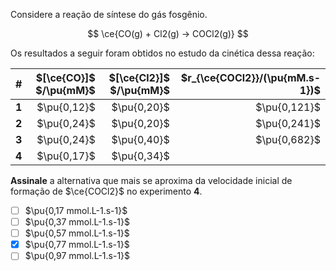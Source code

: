 Considere a reação de síntese do gás fosgênio.

$$
\ce{CO(g) + Cl2(g) -> COCl2(g)}
$$

Os resultados a seguir foram obtidos no estudo da cinética dessa reação:

| # | $[\ce{CO}]$ $/\pu{mM}$ | $[\ce{Cl2}]$ $/\pu{mM}$ | $r_{\ce{COCl2}}/(\pu{mM.s-1})$ |
|---|--:|--:|--:|
| **1** | $\pu{0,12}$ | $\pu{0,20}$ | $\pu{0,121}$ |
| **2** | $\pu{0,24}$ | $\pu{0,20}$ | $\pu{0,241}$ |
| **3** | $\pu{0,24}$ | $\pu{0,40}$ | $\pu{0,682}$ |
| **4** | $\pu{0,17}$ | $\pu{0,34}$ |              |

**Assinale** a alternativa que mais se aproxima da velocidade inicial de formação de $\ce{COCl2}$ no experimento **4**.

- [ ] $\pu{0,17 mmol.L-1.s-1}$
- [ ] $\pu{0,37 mmol.L-1.s-1}$
- [ ] $\pu{0,57 mmol.L-1.s-1}$
- [x] $\pu{0,77 mmol.L-1.s-1}$
- [ ] $\pu{0,97 mmol.L-1.s-1}$